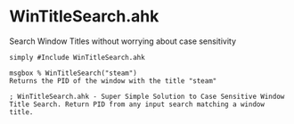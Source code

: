 # WinTitleSearch.ahk
Search Window Titles without worrying about case sensitivity 

    simply #Include WinTitleSearch.ahk

    msgbox % WinTitleSearch("steam")
    Returns the PID of the window with the title "steam"

    ; WinTitleSearch.ahk - Super Simple Solution to Case Sensitive Window Title Search. Return PID from any input search matching a window title. 
